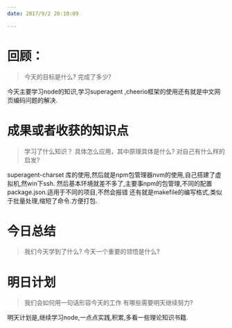 ```yaml
---
date: 2017/9/2 20:10:09

---
```


# 回顾：
> 今天的目标是什么?
> 完成了多少?

今天主要学习node的知识,学习superagent ,cheerio框架的使用还有就是中文网页编码问题的解决.


# 成果或者收获的知识点
> 学习了什么知识？
> 具体怎么应用，其中原理具体是什么?
> 对自己有什么样的启发?

superagent-charset 库的使用,然后就是npm包管理器nvm的使用,自己搭建了虚拟机,然win下ssh.
然后基本环境就差不多了,主要事npm的包管理,不同的配置package.json.适用于不同的项目,不然会报错
还有就是makefile的编写格式,类似于批量处理,缩短了命令.方便打包.

# 今日总结
> 我们今天学到了什么?
> 今天一个重要的领悟是什么?



# 明日计划
> 我们会如何用一句话形容今天的工作
> 有哪些需要明天继续努力?


明天计划是,继续学习node,一点点实践,积累,多看一些理论知识书籍.
